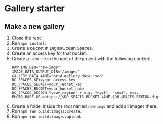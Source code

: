 # Gallery starter

## Make a new gallery

1. Clone the repo.
2. Run `npm install`.
3. Create a bucket in DigitalOcean Spaces.
4. Create an access key for that bucket.
5. Create a `.env` file in the root of the project with the following content:
   ```
   RAW_IMG_DIR="raw-imgs"
   IMAGE_DATA_OUTPUT_DIR="/images"
   GALLERY_DATA_NAME="grid-gallery-data.json"
   DO_SPACES_KEY=your_access_key
   DO_SPACES_SECRET=your_secret_key
   DO_SPACES_BUCKET=your_bucket_name
   DO_SPACES_REGION="your_region" # e.g. "nyc3", "ams3", etc.
   PHOTO_BASE_URL=https://$DO_SPACES_BUCKET_NAME.$DO_SPACES_REGION.digitaloceanspaces.com
   ```
6. Create a folder inside the root named `raw-imgs` and add all images there.
7. Run `npm run build:images:create`.
8. Run `npm run build:images:upload`.
